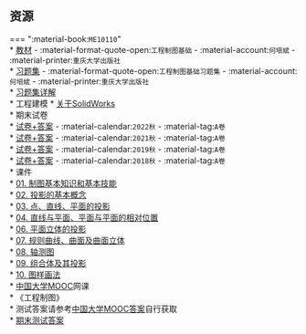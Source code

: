 ## 资源  
=== ":material-book:`ME10110`"  
    * [教材](https://api.mir6.com/api/lanzou?url=https://cqu-openlib.lanzout.com/ic1J923d6u9e&down=true) - :material-format-quote-open:`工程制图基础` - :material-account:`何培斌` - :material-printer:`重庆大学出版社`  
    * [习题集](https://api.mir6.com/api/lanzou?url=https://cqu-openlib.lanzout.com/iaTxy23dgr0h&down=true) - :material-format-quote-open:`工程制图基础习题集` - :material-account:`何培斌` - :material-printer:`重庆大学出版社`  
        * [习题集详解](https://api.mir6.com/api/lanzou?url=https://cqu-openlib.lanzout.com/ie6Dq23dgr6d&down=true)  
    * 工程建模
        * [关于SolidWorks](../skill/软件的下载安装、使用教程/关于SolidWorks.md)  
    * 期末试卷  
        * [试卷+答案](https://api.mir6.com/api/lanzou?url=https://cqu-openlib.lanzout.com/ij8Wi23d7tkf&down=true) - :material-calendar:`2022秋` - :material-tag:`A卷`  
        * [试卷+答案](https://api.mir6.com/api/lanzou?url=https://cqu-openlib.lanzout.com/ig8Kz23d7tgb&down=true) - :material-calendar:`2021秋` - :material-tag:`A卷`  
        * [试卷+答案](https://api.mir6.com/api/lanzou?url=https://cqu-openlib.lanzout.com/ieaI123d7sva&down=true) - :material-calendar:`2019秋` - :material-tag:`A卷`  
        * [试卷+答案](https://api.mir6.com/api/lanzou?url=https://cqu-openlib.lanzout.com/i6Of923d7sqf&down=true) - :material-calendar:`2018秋` - :material-tag:`A卷`  
    * 课件  
        * [01. 制图基本知识和基本技能](https://api.mir6.com/api/lanzou?url=https://cqu-openlib.lanzout.com/iQbYq23d7zbc&down=true)  
        * [02. 投影的基本概念](https://api.mir6.com/api/lanzou?url=https://cqu-openlib.lanzout.com/i43lJ23d7zde&down=true)  
        * [03. 点、直线、平面的投影](https://api.mir6.com/api/lanzou?url=https://cqu-openlib.lanzout.com/i11Sh23d7zja&down=true)  
        * [04. 直线与平面、平面与平面的相对位置](https://api.mir6.com/api/lanzou?url=https://cqu-openlib.lanzout.com/icSNL23d7zmd&down=true)  
        * [06. 平面立体的投影](https://api.mir6.com/api/lanzou?url=https://cqu-openlib.lanzout.com/iGHPX23d805c&down=true)  
        * [07. 规则曲线、曲面及曲面立体](https://api.mir6.com/api/lanzou?url=https://cqu-openlib.lanzout.com/iM1eH23d825e&down=true)  
        * [08. 轴测图](https://api.mir6.com/api/lanzou?url=https://cqu-openlib.lanzout.com/i0jkF23d82hg&down=true)  
        * [09. 组合体及其投影](https://api.mir6.com/api/lanzou?url=https://cqu-openlib.lanzout.com/iM2yv23d82ze&down=true)  
        * [10. 图样画法](https://api.mir6.com/api/lanzou?url=https://cqu-openlib.lanzout.com/i466a23d870j&down=true)  
    * [中国大学MOOC](https://www.icourse163.org/)网课  
        * 《工程制图》  
            * 测试答案请参考[中国大学MOOC答案](../skill/推荐使用的网站等/中国大学MOOC答案.md)自行获取  
            * [期末测试答案](https://api.mir6.com/api/lanzou?url=https://cqu-openlib.lanzout.com/inwdb23d6r3a&down=true)  